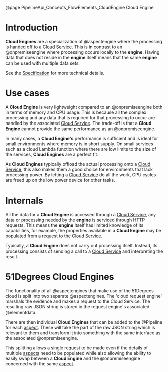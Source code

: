 @page PipelineApi_Concepts_FlowElements_CloudEngine Cloud Engine

# Introduction

**Cloud Engines** are a specialization of @aspectengine where the processing is handed off to a
[Cloud Service](@term{CloudService}). This is in contrast to an @onpremiseengine where processing 
occurs locally to the **engine**. Having data that does not reside
in the **engine** itself means that the same **engine** can be used with multiple data sets.

See the
[Specification](https://github.com/51Degrees/specifications/blob/main/pipeline-specification/conceptual-overview.md#cloud-aspect-engine)
for more technical details.

# Use cases

A **Cloud Engine** is very lightweight compared to an @onpremiseengine both in terms of memory and CPU usage.
This is because all the complex processing and any data that is required for that processing to occur are handled
by the associated [Cloud Service](@term{CloudService}). The trade-off is that a **Cloud Engine**
cannot provide the same performance as an @onpremiseengine.

In many cases, a **Cloud Engine's** performance is sufficient and is ideal for small environments where
memory is in short supply. On small services such as a cloud Lambda function where there are low limits to the size of
the services, **Cloud Engines** are a perfect fit.

As **Cloud Engines** typically offload the actual processing onto a [Cloud Service](@term{CloudService}), this
also makes them a good choice for environments that lack processing power. By letting a
[Cloud Service](@term{CloudService}) do all the work, CPU cycles are freed up on the low power device for other
tasks.

# Internals

All the data for a **Cloud Engine** is accessed through a [Cloud Service](@term{CloudService}), any data
or processing needed by the **engine** is serviced through HTTP requests. This means the **engine** itself
has limited knowledge of its capabilities, for example, the properties available in a **Cloud Engine** may be
populated from a request to the [Cloud Service](@term{CloudService}).

Typically, a **Cloud Engine** does not carry out processing itself. Instead, its processing consists of sending
a call to a [Cloud Service](@term{CloudService}) and interpreting the result.

# 51Degrees Cloud Engines

The functionality of all @aspectengines that make use of the 51Degrees cloud is split into two 
separate @aspectengines.
The 'cloud request engine' marshals the evidence and makes a request to the Cloud Service. The resulting
raw JSON string is stored in the request engine's associated @elementdata.

There are then individual **Cloud Engines** that can be added to the @Pipeline for each [aspect](@term{Aspect}). These will take
the part of the raw JSON string which is relevant to them and transform it into something with the same interface
as the associated @onpremiseengine.

This splitting allows a single request to be made even if the details of multiple [aspects](@term{Aspect}) need to be 
populated while also allowing the ability to easily swap between a **Cloud Engine** and the @onpremiseengine 
concerned with the same [aspect](@term{Aspect}).
